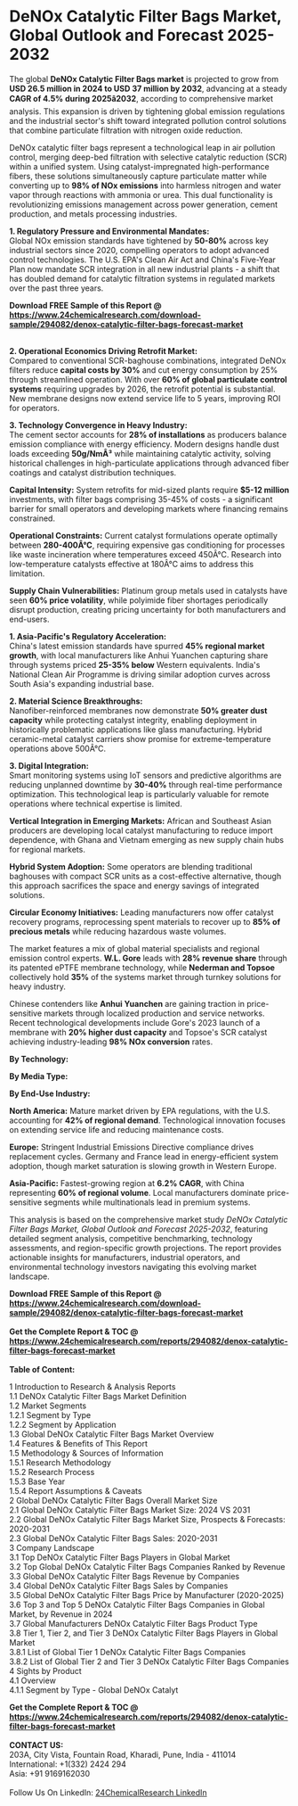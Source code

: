 <h1>DeNOx Catalytic Filter Bags Market, Global Outlook and Forecast 2025-2032</h1><p>The global <strong>DeNOx Catalytic Filter Bags market</strong> is projected to grow from <strong>USD 26.5 million in 2024 to USD 37 million by 2032</strong>, advancing at a steady <strong>CAGR of 4.5% during 2025â2032</strong>, according to comprehensive market analysis. This expansion is driven by tightening global emission regulations and the industrial sector's shift toward integrated pollution control solutions that combine particulate filtration with nitrogen oxide reduction.</p><p>DeNOx catalytic filter bags represent a technological leap in air pollution control, merging deep-bed filtration with selective catalytic reduction (SCR) within a unified system. Using catalyst-impregnated high-performance fibers, these solutions simultaneously capture particulate matter while converting up to <strong>98% of NOx emissions</strong> into harmless nitrogen and water vapor through reactions with ammonia or urea. This dual functionality is revolutionizing emissions management across power generation, cement production, and metals processing industries.</p><p><strong>1. Regulatory Pressure and Environmental Mandates:</strong><br>
Global NOx emission standards have tightened by <strong>50-80%</strong> across key industrial sectors since 2020, compelling operators to adopt advanced control technologies. The U.S. EPA's Clean Air Act and China's Five-Year Plan now mandate SCR integration in all new industrial plants - a shift that has doubled demand for catalytic filtration systems in regulated markets over the past three years.</p><div><b>Download FREE Sample of this Report @ 
            <a href="https://www.24chemicalresearch.com/download-sample/294082/denox-catalytic-filter-bags-forecast-market">
            https://www.24chemicalresearch.com/download-sample/294082/denox-catalytic-filter-bags-forecast-market</a></b></div><br><p><strong>2. Operational Economics Driving Retrofit Market:</strong><br>
Compared to conventional SCR-baghouse combinations, integrated DeNOx filters reduce <strong>capital costs by 30%</strong> and cut energy consumption by 25% through streamlined operation. With over <strong>60% of global particulate control systems</strong> requiring upgrades by 2026, the retrofit potential is substantial. New membrane designs now extend service life to 5 years, improving ROI for operators.</p><p><strong>3. Technology Convergence in Heavy Industry:</strong><br>
The cement sector accounts for <strong>28% of installations</strong> as producers balance emission compliance with energy efficiency. Modern designs handle dust loads exceeding <strong>50g/NmÂ³</strong> while maintaining catalytic activity, solving historical challenges in high-particulate applications through advanced fiber coatings and catalyst distribution techniques.</p><p><strong>Capital Intensity:</strong> System retrofits for mid-sized plants require <strong>$5-12 million</strong> investments, with filter bags comprising 35-45% of costs - a significant barrier for small operators and developing markets where financing remains constrained.</p><p><strong>Operational Constraints:</strong> Current catalyst formulations operate optimally between <strong>280-400Â°C</strong>, requiring expensive gas conditioning for processes like waste incineration where temperatures exceed 450Â°C. Research into low-temperature catalysts effective at 180Â°C aims to address this limitation.</p><p><strong>Supply Chain Vulnerabilities:</strong> Platinum group metals used in catalysts have seen <strong>60% price volatility</strong>, while polyimide fiber shortages periodically disrupt production, creating pricing uncertainty for both manufacturers and end-users.</p><p><strong>1. Asia-Pacific's Regulatory Acceleration:</strong><br>
China's latest emission standards have spurred <strong>45% regional market growth</strong>, with local manufacturers like Anhui Yuanchen capturing share through systems priced <strong>25-35% below</strong> Western equivalents. India's National Clean Air Programme is driving similar adoption curves across South Asia's expanding industrial base.</p><p><strong>2. Material Science Breakthroughs:</strong><br>
Nanofiber-reinforced membranes now demonstrate <strong>50% greater dust capacity</strong> while protecting catalyst integrity, enabling deployment in historically problematic applications like glass manufacturing. Hybrid ceramic-metal catalyst carriers show promise for extreme-temperature operations above 500Â°C.</p><p><strong>3. Digital Integration:</strong><br>
Smart monitoring systems using IoT sensors and predictive algorithms are reducing unplanned downtime by <strong>30-40%</strong> through real-time performance optimization. This technological leap is particularly valuable for remote operations where technical expertise is limited.</p><p><strong>Vertical Integration in Emerging Markets:</strong> African and Southeast Asian producers are developing local catalyst manufacturing to reduce import dependence, with Ghana and Vietnam emerging as new supply chain hubs for regional markets.</p><p><strong>Hybrid System Adoption:</strong> Some operators are blending traditional baghouses with compact SCR units as a cost-effective alternative, though this approach sacrifices the space and energy savings of integrated solutions.</p><p><strong>Circular Economy Initiatives:</strong> Leading manufacturers now offer catalyst recovery programs, reprocessing spent materials to recover up to <strong>85% of precious metals</strong> while reducing hazardous waste volumes.</p><p>The market features a mix of global material specialists and regional emission control experts. <strong>W.L. Gore</strong> leads with <strong>28% revenue share</strong> through its patented ePTFE membrane technology, while <strong>Nederman and Topsoe</strong> collectively hold <strong>35%</strong> of the systems market through turnkey solutions for heavy industry.</p><p>Chinese contenders like <strong>Anhui Yuanchen</strong> are gaining traction in price-sensitive markets through localized production and service networks. Recent technological developments include Gore's 2023 launch of a membrane with <strong>20% higher dust capacity</strong> and Topsoe's SCR catalyst achieving industry-leading <strong>98% NOx conversion</strong> rates.</p><p><strong>By Technology:</strong></p><p><strong>By Media Type:</strong></p><p><strong>By End-Use Industry:</strong></p><p><strong>North America:</strong> Mature market driven by EPA regulations, with the U.S. accounting for <strong>42% of regional demand</strong>. Technological innovation focuses on extending service life and reducing maintenance costs.</p><p><strong>Europe:</strong> Stringent Industrial Emissions Directive compliance drives replacement cycles. Germany and France lead in energy-efficient system adoption, though market saturation is slowing growth in Western Europe.</p><p><strong>Asia-Pacific:</strong> Fastest-growing region at <strong>6.2% CAGR</strong>, with China representing <strong>60% of regional volume</strong>. Local manufacturers dominate price-sensitive segments while multinationals lead in premium systems.</p><p>This analysis is based on the comprehensive market study <em>DeNOx Catalytic Filter Bags Market, Global Outlook and Forecast 2025-2032</em>, featuring detailed segment analysis, competitive benchmarking, technology assessments, and region-specific growth projections. The report provides actionable insights for manufacturers, industrial operators, and environmental technology investors navigating this evolving market landscape.</p><div><b>Download FREE Sample of this Report @ 
            <a href="https://www.24chemicalresearch.com/download-sample/294082/denox-catalytic-filter-bags-forecast-market">
            https://www.24chemicalresearch.com/download-sample/294082/denox-catalytic-filter-bags-forecast-market</a></b></div><br><div><b>Get the Complete Report & TOC @ 
            <a href="https://www.24chemicalresearch.com/reports/294082/denox-catalytic-filter-bags-forecast-market">
            https://www.24chemicalresearch.com/reports/294082/denox-catalytic-filter-bags-forecast-market</a></b></div><br>
            <b>Table of Content:</b><p>1 Introduction to Research & Analysis Reports<br />
 1.1 DeNOx Catalytic Filter Bags Market Definition<br />
 1.2 Market Segments<br />
 1.2.1 Segment by Type<br />
 1.2.2 Segment by Application<br />
 1.3 Global DeNOx Catalytic Filter Bags Market Overview<br />
 1.4 Features & Benefits of This Report<br />
 1.5 Methodology & Sources of Information<br />
 1.5.1 Research Methodology<br />
 1.5.2 Research Process<br />
 1.5.3 Base Year<br />
 1.5.4 Report Assumptions & Caveats<br />
2 Global DeNOx Catalytic Filter Bags Overall Market Size<br />
 2.1 Global DeNOx Catalytic Filter Bags Market Size: 2024 VS 2031<br />
 2.2 Global DeNOx Catalytic Filter Bags Market Size, Prospects & Forecasts: 2020-2031<br />
 2.3 Global DeNOx Catalytic Filter Bags Sales: 2020-2031<br />
3 Company Landscape<br />
 3.1 Top DeNOx Catalytic Filter Bags Players in Global Market<br />
 3.2 Top Global DeNOx Catalytic Filter Bags Companies Ranked by Revenue<br />
 3.3 Global DeNOx Catalytic Filter Bags Revenue by Companies<br />
 3.4 Global DeNOx Catalytic Filter Bags Sales by Companies<br />
 3.5 Global DeNOx Catalytic Filter Bags Price by Manufacturer (2020-2025)<br />
 3.6 Top 3 and Top 5 DeNOx Catalytic Filter Bags Companies in Global Market, by Revenue in 2024<br />
 3.7 Global Manufacturers DeNOx Catalytic Filter Bags Product Type<br />
 3.8 Tier 1, Tier 2, and Tier 3 DeNOx Catalytic Filter Bags Players in Global Market<br />
 3.8.1 List of Global Tier 1 DeNOx Catalytic Filter Bags Companies<br />
 3.8.2 List of Global Tier 2 and Tier 3 DeNOx Catalytic Filter Bags Companies<br />
4 Sights by Product<br />
 4.1 Overview<br />
 4.1.1 Segment by Type - Global DeNOx Catalyt</p><div><b>Get the Complete Report & TOC @ 
            <a href="https://www.24chemicalresearch.com/reports/294082/denox-catalytic-filter-bags-forecast-market">
            https://www.24chemicalresearch.com/reports/294082/denox-catalytic-filter-bags-forecast-market</a></b></div><br><b>CONTACT US:</b><br>
            203A, City Vista, Fountain Road, Kharadi, Pune, India - 411014<br>
            International: +1(332) 2424 294<br>
            Asia: +91 9169162030 <br><br>
            Follow Us On LinkedIn: <a href="https://www.linkedin.com/company/24chemicalresearch/">24ChemicalResearch LinkedIn</a>